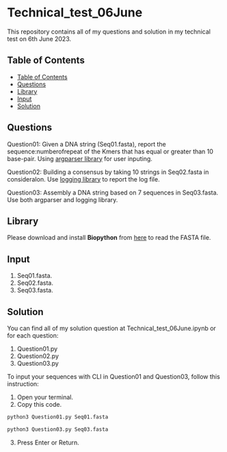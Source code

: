 # Technical_test_06June
 
This repository contains all of my questions and solution in my technical test on 6th June 2023.

## Table of Contents


 - [Table of Contents](#table-of-contents)
 - [Questions](questions)
 - [Library](library)
 - [Input](input)
 - [Solution](solution)


## Questions

Question01: Given a DNA string (Seq01.fasta), report the sequence:numberofrepeat of the Kmers that has equal or greater than 10 base-pair. Using [argparser library](https://docs.python.org/3/library/argparse.html) for user inputing.

Question02: Building a consensus by taking 10 strings in Seq02.fasta in consideraIon. Use [logging library](https://docs.python.org/3/library/logging.html) to report the log file.

Question03: Assembly a DNA string based on 7 sequences in Seq03.fasta. Use both argparser and logging library.

## Library

Please download and install **Biopython** from [here](https://github.com/samtools/bcftools/releases/download/1.17/bcftools-1.17.tar.bz2) to read the FASTA file.

## Input

1. Seq01.fasta.
2. Seq02.fasta.
3. Seq03.fasta.

## Solution

You can find all of my solution question at Technical_test_06June.ipynb or for each question:

1. Question01.py
2. Question02.py
3. Question03.py

To input your sequences with CLI in Question01 and Question03, follow this instruction:

1. Open your terminal.
2. Copy this code.

```bash
python3 Question01.py Seq01.fasta
```

```bash
python3 Question03.py Seq03.fasta
```

3. Press Enter or Return.



